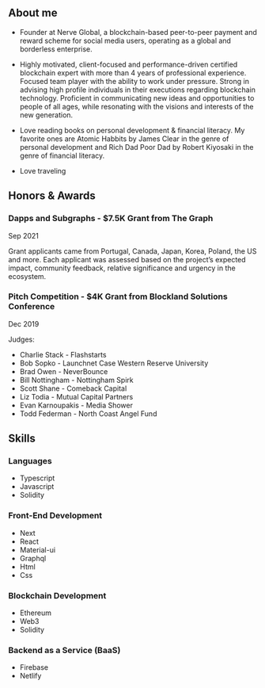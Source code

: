 ## About me

- Founder at Nerve Global, a blockchain-based peer-to-peer payment and reward scheme for social media users, operating as a global and borderless enterprise.

- Highly motivated, client-focused and performance-driven certified blockchain expert with more than 4 years of professional experience. Focused team player with the ability to work under pressure. Strong in advising high profile individuals in their executions regarding blockchain technology. Proficient in communicating new ideas and opportunities to people of all ages, while resonating with the visions and interests of the new generation.

- Love reading books on personal development & financial literacy. My favorite ones are Atomic Habbits by James Clear in the genre of personal development and Rich Dad Poor Dad by Robert Kiyosaki in the genre of financial literacy.

- Love traveling


## Honors & Awards

### Dapps and Subgraphs - $7.5K Grant from The Graph
Sep 2021

Grant applicants came from Portugal, Canada, Japan, Korea, Poland, the US and more.
Each applicant was assessed based on the project’s expected impact, community feedback, relative significance and urgency in the ecosystem.

### Pitch Competition - $4K Grant from Blockland Solutions Conference
Dec 2019

Judges:
- Charlie Stack - Flashstarts
- Bob Sopko - Launchnet Case Western Reserve University
- Brad Owen - NeverBounce
- Bill Nottingham - Nottingham Spirk
- Scott Shane - Comeback Capital
- Liz Todia - Mutual Capital Partners
- Evan Karnoupakis - Media Shower
- Todd Federman - North Coast Angel Fund


## Skills

### Languages

- Typescript
- Javascript
- Solidity

### Front-End Development

- Next
- React
- Material-ui
- Graphql
- Html
- Css

### Blockchain Development

- Ethereum
- Web3
- Solidity

### Backend as a Service (BaaS)

- Firebase
- Netlify
